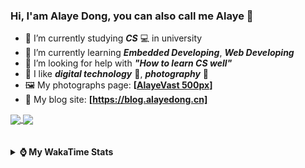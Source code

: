 ### Hi, **I'am Alaye Dong**, you can also call me **Alaye** 👋

- 📖 I’m currently studying ***CS*** 💻 in university
- 🌱 I’m currently learning ***Embedded Developing***, ***Web Developing***
- 🤔 I’m looking for help with ***"How to learn CS well"***
- 🤩 I like ***digital technology*** 📱, ***photography*** 📸
- 🖼️ My photographs page: **[[AlayeVast 500px](https://500px.com.cn/AlayeVast)]**
- 📰 My blog site: **[https://blog.alayedong.cn]**

<!--
[![Alaye's GitHub stats](https://github-readme-stats.vercel.app/api?username=Alaye-Dong&custom_title=Alaye%20Dong`s%20GitHub%20stats&show_icons=true&rank_icon=percentile&theme=transparent&include_all_commits=true&count_private=true)](https://github.com/anuraghazra/github-readme-stats) 
[![Top Langs](https://github-readme-stats.vercel.app/api/top-langs/?username=Alaye-Dong\&layout=compact&theme=transparent)](https://github.com/anuraghazra/github-readme-stats)
-->
<a href="https://github.com/anuraghazra/github-readme-stats">
  <img height=200 align="center" src="https://github-readme-stats.vercel.app/api?username=Alaye-Dong&custom_title=Alaye%20Dong`s%20GitHub%20stats&show_icons=true&rank_icon=percentile&theme=transparent&include_all_commits=true&count_private=true" />
</a>
<a href="https://github.com/anuraghazra/convoychat">
  <img height=200 align="center" src="https://github-readme-stats.vercel.app/api/top-langs/?username=Alaye-Dong&layout=compact&theme=transparent&include_all_commits=true&count_private=true&langs_count=8&card_width=300" />
</a>

<br />
<br />

<div style="display:none"> 
  <img src="https://visitor-badge.laobi.icu/badge?page_id=Alaye-Dong.Alaye-Dong"/>
</div>
<br />

<details>	
  <summary><b> ⌚ My WakaTime Stats </b></summary>

<br />

<!--START_SECTION:waka-->
![Code Time](http://img.shields.io/badge/Code%20Time-393%20hrs%2014%20mins-blue)

![Profile Views](http://img.shields.io/badge/Profile%20Views-4-blue)

![Lines of code](https://img.shields.io/badge/From%20Hello%20World%20I%27ve%20Written-859.0%20thousand%20lines%20of%20code-blue)

**🐱 My GitHub Data** 

> 📦 87.2 kB Used in GitHub's Storage 
 > 
> 🚫 Not Opted to Hire
 > 
> 📜 21 Public Repositories 
 > 
> 🔑 5 Private Repositories 
 > 
**I'm a Night 🦉** 

```text
🌞 Morning                82 commits          ██░░░░░░░░░░░░░░░░░░░░░░░   06.04 % 
🌆 Daytime                428 commits         ████████░░░░░░░░░░░░░░░░░   31.54 % 
🌃 Evening                576 commits         ███████████░░░░░░░░░░░░░░   42.45 % 
🌙 Night                  271 commits         █████░░░░░░░░░░░░░░░░░░░░   19.97 % 
```
📅 **I'm Most Productive on Thursday** 

```text
Monday                   226 commits         ████░░░░░░░░░░░░░░░░░░░░░   16.65 % 
Tuesday                  153 commits         ███░░░░░░░░░░░░░░░░░░░░░░   11.27 % 
Wednesday                169 commits         ███░░░░░░░░░░░░░░░░░░░░░░   12.45 % 
Thursday                 238 commits         ████░░░░░░░░░░░░░░░░░░░░░   17.54 % 
Friday                   184 commits         ███░░░░░░░░░░░░░░░░░░░░░░   13.56 % 
Saturday                 157 commits         ███░░░░░░░░░░░░░░░░░░░░░░   11.57 % 
Sunday                   230 commits         ████░░░░░░░░░░░░░░░░░░░░░   16.95 % 
```


📊 **This Week I Spent My Time On** 

```text
💬 Programming Languages: 
Python                   5 hrs 56 mins       ███████████░░░░░░░░░░░░░░   43.17 % 
Java                     3 hrs 35 mins       ███████░░░░░░░░░░░░░░░░░░   26.14 % 
TypeScript               1 hr 3 mins         ██░░░░░░░░░░░░░░░░░░░░░░░   07.69 % 
XML                      50 mins             ██░░░░░░░░░░░░░░░░░░░░░░░   06.07 % 
JavaScript               29 mins             █░░░░░░░░░░░░░░░░░░░░░░░░   03.63 % 

🔥 Editors: 
PyCharm                  6 hrs 30 mins       ████████████░░░░░░░░░░░░░   47.35 % 
IntelliJ IDEA            4 hrs 33 mins       ████████░░░░░░░░░░░░░░░░░   33.17 % 
VS Code                  2 hrs 40 mins       █████░░░░░░░░░░░░░░░░░░░░   19.48 % 

🐱‍💻 Projects: 
python_admin             2 hrs 46 mins       █████░░░░░░░░░░░░░░░░░░░░   20.15 % 
ssm-parent               2 hrs 44 mins       █████░░░░░░░░░░░░░░░░░░░░   19.99 % 
Class0219                1 hr 31 mins        ███░░░░░░░░░░░░░░░░░░░░░░   11.12 % 
meaimos                  1 hr 8 mins         ██░░░░░░░░░░░░░░░░░░░░░░░   08.25 % 
JXUT-BST-IO-VitePress-For1 hr 1 min          ██░░░░░░░░░░░░░░░░░░░░░░░   07.47 % 
```

**I Mostly Code in C** 

```text
TypeScript               6 repos             █████░░░░░░░░░░░░░░░░░░░░   20.69 % 
JavaScript               3 repos             ███░░░░░░░░░░░░░░░░░░░░░░   10.34 % 
C++                      3 repos             ███░░░░░░░░░░░░░░░░░░░░░░   10.34 % 
Java                     2 repos             ██░░░░░░░░░░░░░░░░░░░░░░░   06.90 % 
CSS                      1 repo              █░░░░░░░░░░░░░░░░░░░░░░░░   03.45 % 
```



**Timeline**

![Lines of Code chart](https://raw.githubusercontent.com/Alaye-Dong/Alaye-Dong/main/assets/bar_graph.png)


 Last Updated on 24/02/2025 18:46:55 UTC
<!--END_SECTION:waka-->

</details>
